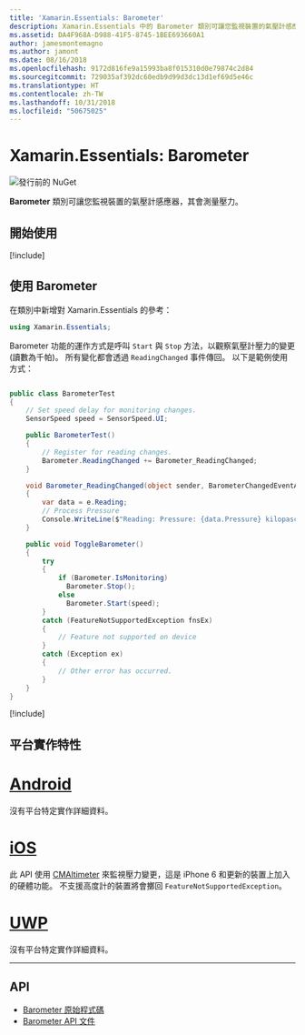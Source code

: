 ```yaml
---
title: 'Xamarin.Essentials: Barometer'
description: Xamarin.Essentials 中的 Barometer 類別可讓您監視裝置的氣壓計感應器，其會測量壓力。
ms.assetid: DA4F968A-D988-41F5-8745-1BEE693660A1
author: jamesmontemagno
ms.author: jamont
ms.date: 08/16/2018
ms.openlocfilehash: 9172d816fe9a15993ba8f015310d0e79874c2d84
ms.sourcegitcommit: 729035af392dc60edb9d99d3dc13d1ef69d5e46c
ms.translationtype: HT
ms.contentlocale: zh-TW
ms.lasthandoff: 10/31/2018
ms.locfileid: "50675025"
---
```

# <a name="xamarinessentials-barometer"></a>Xamarin.Essentials: Barometer

![發行前的 NuGet](~/media/shared/pre-release.png)

**Barometer** 類別可讓您監視裝置的氣壓計感應器，其會測量壓力。

## <a name="get-started"></a>開始使用

[!include[](~/essentials/includes/get-started.md)]

## <a name="using-barometer"></a>使用 Barometer

在類別中新增對 Xamarin.Essentials 的參考：

```csharp
using Xamarin.Essentials;
```

Barometer 功能的運作方式是呼叫 `Start` 與 `Stop` 方法，以觀察氣壓計壓力的變更 (讀數為千帕)。 所有變化都會透過 `ReadingChanged` 事件傳回。 以下是範例使用方式：

```csharp

public class BarometerTest
{
    // Set speed delay for monitoring changes.
    SensorSpeed speed = SensorSpeed.UI;

    public BarometerTest()
    {
        // Register for reading changes.
        Barometer.ReadingChanged += Barometer_ReadingChanged;
    }

    void Barometer_ReadingChanged(object sender, BarometerChangedEventArgs e)
    {
        var data = e.Reading;
        // Process Pressure
        Console.WriteLine($"Reading: Pressure: {data.Pressure} kilopascals");
    }

    public void ToggleBarometer()
    {
        try
        {
            if (Barometer.IsMonitoring)
              Barometer.Stop();
            else
              Barometer.Start(speed);
        }
        catch (FeatureNotSupportedException fnsEx)
        {
            // Feature not supported on device
        }
        catch (Exception ex)
        {
            // Other error has occurred.
        }
    }
}
```

[!include[](~/essentials/includes/sensor-speed.md)]

## <a name="platform-implementation-specifics"></a>平台實作特性

# <a name="androidtabandroid"></a>[Android](#tab/android)

沒有平台特定實作詳細資料。

# <a name="iostabios"></a>[iOS](#tab/ios)

此 API 使用 [CMAltimeter](https://developer.apple.com/documentation/coremotion/cmaltimeter#//apple_ref/occ/cl/CMAltimeter) 來監視壓力變更，這是 iPhone 6 和更新的裝置上加入的硬體功能。 不支援高度計的裝置將會擲回 `FeatureNotSupportedException`。

# <a name="uwptabuwp"></a>[UWP](#tab/uwp)

沒有平台特定實作詳細資料。

-----

## <a name="api"></a>API

- [Barometer 原始程式碼](https://github.com/xamarin/Essentials/tree/master/Xamarin.Essentials/Barometer)
- [Barometer API 文件](xref:Xamarin.Essentials.Barometer)
